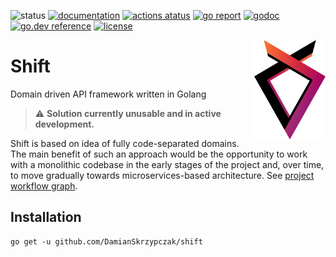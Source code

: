 ![status](https://img.shields.io/badge/status-alpha-red.svg)
[![documentation](https://img.shields.io/badge/documentation-reference-%234DB6AC)](https://damianskrzypczak.github.io/shift)
[![actions atatus](https://github.com/DamianSkrzypczak/shift/workflows/Pipeline/badge.svg)](https://github.com/DamianSkrzypczak/shift/actions)
[![go report](https://goreportcard.com/badge/github.com/DamianSkrzypczak/shift)](https://goreportcard.com/report/github.com/DamianSkrzypczak/shift)
[![godoc](https://godoc.org/github.com/DamianSkrzypczak/shift?status.svg)](http://godoc.org/github.com/DamianSkrzypczak/shift)
[![go.dev reference](https://img.shields.io/badge/go.dev-reference-007d9c)](https://pkg.go.dev/github.com/DamianSkrzypczak/shift)
[![license](https://img.shields.io/badge/License-MIT-blue.svg)](https://github.com/DamianSkrzypczak/shift/blob/master/LICENSE)

<img align="right" height="159px" src="https://raw.githubusercontent.com/DamianSkrzypczak/shift/master/media/logo.png">

<h1>Shift</h1>
<p>Domain driven API framework written in Golang</p>


> :warning: **Solution currently unusable and in active development.**

Shift is based on idea of fully code-separated domains.
The main benefit of such an approach would be the opportunity
to work with a monolithic codebase in the early stages of the
project and, over time, to move gradually towards
microservices-based architecture.
See [project workflow graph](./media/workflow.png).

## Installation

```
go get -u github.com/DamianSkrzypczak/shift
```
